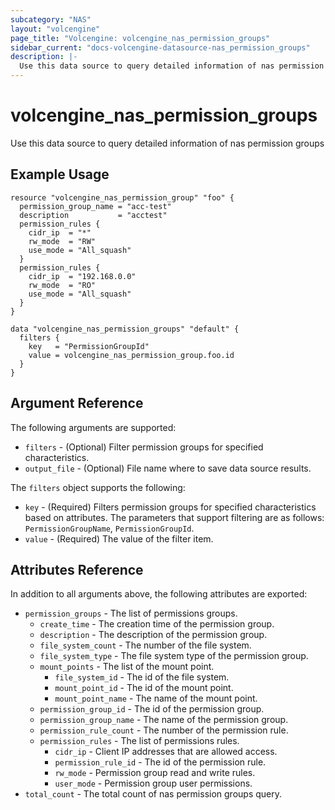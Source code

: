 ```yaml
---
subcategory: "NAS"
layout: "volcengine"
page_title: "Volcengine: volcengine_nas_permission_groups"
sidebar_current: "docs-volcengine-datasource-nas_permission_groups"
description: |-
  Use this data source to query detailed information of nas permission groups
---
```

# volcengine_nas_permission_groups
Use this data source to query detailed information of nas permission groups
## Example Usage
```hcl
resource "volcengine_nas_permission_group" "foo" {
  permission_group_name = "acc-test"
  description           = "acctest"
  permission_rules {
    cidr_ip  = "*"
    rw_mode  = "RW"
    use_mode = "All_squash"
  }
  permission_rules {
    cidr_ip  = "192.168.0.0"
    rw_mode  = "RO"
    use_mode = "All_squash"
  }
}

data "volcengine_nas_permission_groups" "default" {
  filters {
    key   = "PermissionGroupId"
    value = volcengine_nas_permission_group.foo.id
  }
}
```
## Argument Reference
The following arguments are supported:
* `filters` - (Optional) Filter permission groups for specified characteristics.
* `output_file` - (Optional) File name where to save data source results.

The `filters` object supports the following:

* `key` - (Required) Filters permission groups for specified characteristics based on attributes. The parameters that support filtering are as follows: `PermissionGroupName`, `PermissionGroupId`.
* `value` - (Required) The value of the filter item.

## Attributes Reference
In addition to all arguments above, the following attributes are exported:
* `permission_groups` - The list of permissions groups.
    * `create_time` - The creation time of the permission group.
    * `description` - The description of the permission group.
    * `file_system_count` - The number of the file system.
    * `file_system_type` - The file system type of the permission group.
    * `mount_points` - The list of the mount point.
        * `file_system_id` - The id of the file system.
        * `mount_point_id` - The id of the mount point.
        * `mount_point_name` - The name of the mount point.
    * `permission_group_id` - The id of the permission group.
    * `permission_group_name` - The name of the permission group.
    * `permission_rule_count` - The number of the permission rule.
    * `permission_rules` - The list of permissions rules.
        * `cidr_ip` - Client IP addresses that are allowed access.
        * `permission_rule_id` - The id of the permission rule.
        * `rw_mode` - Permission group read and write rules.
        * `user_mode` - Permission group user permissions.
* `total_count` - The total count of nas permission groups query.



